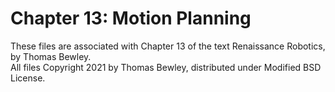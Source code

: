 # Chapter 13: Motion Planning
These files are associated with Chapter 13 of the text Renaissance Robotics, by Thomas Bewley.<BR>
All files Copyright 2021 by Thomas Bewley, distributed under Modified BSD License.